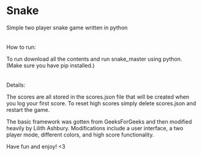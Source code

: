 # Snake
Simple two player snake game written in python
<br/><br/><br/>
How to run:

To run download all the contents and run snake_master using python.
(Make sure you have pip installed.)
<br/><br/><br/>
Details:

The scores are all stored in the scores.json file that will be created when you log your first score. 
To reset high scores simply delete scores.json and restart the game.

The basic framework was gotten from GeeksForGeeks and then modified heavily by Lilith Ashbury.
Modifications include a user interface, a two player mode, different colors, and high score functionality.

Have fun and enjoy! <3
